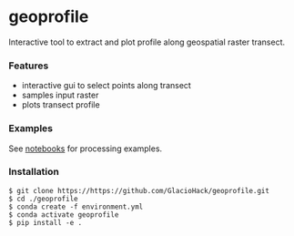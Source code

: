 # geoprofile
Interactive tool to extract and plot profile along geospatial raster transect.

### Features
- interactive gui to select points along transect
- samples input raster
- plots transect profile

### Examples
See [notebooks](./examples/) for processing examples.

### Installation
```
$ git clone https://https://github.com/GlacioHack/geoprofile.git
$ cd ./geoprofile
$ conda create -f environment.yml
$ conda activate geoprofile
$ pip install -e .
```
